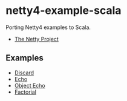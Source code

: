 netty4-example-scala
====================

Porting Netty4 examples to Scala.

* [The Netty Project](https://github.com/netty/netty)

Examples
--------
* [Discard](src/main/scala/com/github/kxbmap/netty/example/discard)
* [Echo](src/main/scala/com/github/kxbmap/netty/example/echo)
* [Object Echo](src/main/scala/com/github/kxbmap/netty/example/objectecho)
* [Factorial](src/main/scala/com/github/kxbmap/netty/example/factorial)
